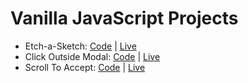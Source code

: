 # Vanilla JavaScript Projects

- Etch-a-Sketch: [Code](https://github.com/abhay-vats/javascript-etch-a-sketch) | [Live](https://abhay-vats.github.io/javascript-etch-a-sketch)
- Click Outside Modal: [Code](https://github.com/abhay-vats/javascript-click-outside-modal) | [Live](https://abhay-vats.github.io/javascript-click-outside-modal)
- Scroll To Accept: [Code](https://github.com/abhay-vats/javascript-scroll-to-accept) | [Live](https://abhay-vats.github.io/javascript-scroll-to-accept)
